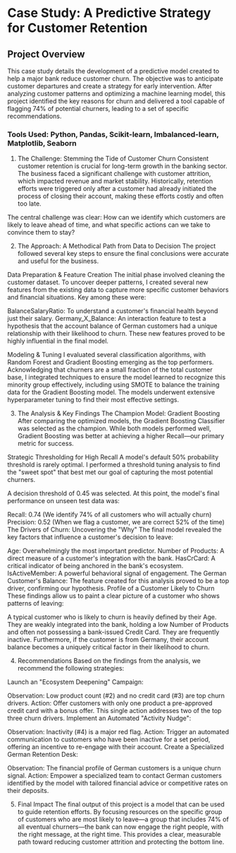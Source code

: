 # Case Study: A Predictive Strategy for Customer Retention
## Project Overview

This case study details the development of a predictive model created to help a major bank reduce customer churn. The objective was to anticipate customer departures and create a strategy for early intervention. After analyzing customer patterns and optimizing a machine learning model, this project identified the key reasons for churn and delivered a tool capable of flagging 74% of potential churners, leading to a set of specific recommendations.

### Tools Used: Python, Pandas, Scikit-learn, Imbalanced-learn, Matplotlib, Seaborn


1. The Challenge: Stemming the Tide of Customer Churn
Consistent customer retention is crucial for long-term growth in the banking sector. The business faced a significant challenge with customer attrition, which impacted revenue and market stability. Historically, retention efforts were triggered only after a customer had already initiated the process of closing their account, making these efforts costly and often too late.

The central challenge was clear: How can we identify which customers are likely to leave ahead of time, and what specific actions can we take to convince them to stay?


2. The Approach: A Methodical Path from Data to Decision
The project followed several key steps to ensure the final conclusions were accurate and useful for the business.

Data Preparation & Feature Creation
The initial phase involved cleaning the customer dataset. To uncover deeper patterns, I created several new features from the existing data to capture more specific customer behaviors and financial situations. Key among these were:

BalanceSalaryRatio: To understand a customer's financial health beyond just their salary.
Germany_X_Balance: An interaction feature to test a hypothesis that the account balance of German customers had a unique relationship with their likelihood to churn.
These new features proved to be highly influential in the final model.

Modeling & Tuning
I evaluated several classification algorithms, with Random Forest and Gradient Boosting emerging as the top performers. Acknowledging that churners are a small fraction of the total customer base, I integrated techniques to ensure the model learned to recognize this minority group effectively, including using SMOTE to balance the training data for the Gradient Boosting model. The models underwent extensive hyperparameter tuning to find their most effective settings.

3. The Analysis & Key Findings
The Champion Model: Gradient Boosting
After comparing the optimized models, the Gradient Boosting Classifier was selected as the champion. While both models performed well, Gradient Boosting was better at achieving a higher Recall—our primary metric for success.

Strategic Thresholding for High Recall
A model's default 50% probability threshold is rarely optimal. I performed a threshold tuning analysis to find the "sweet spot" that best met our goal of capturing the most potential churners.

A decision threshold of 0.45 was selected. At this point, the model's final performance on unseen test data was:

Recall: 0.74 (We identify 74% of all customers who will actually churn)
Precision: 0.52 (When we flag a customer, we are correct 52% of the time)
The Drivers of Churn: Uncovering the "Why"
The final model revealed the key factors that influence a customer's decision to leave:

Age: Overwhelmingly the most important predictor.
Number of Products: A direct measure of a customer's integration with the bank.
HasCrCard: A critical indicator of being anchored in the bank's ecosystem.
IsActiveMember: A powerful behavioral signal of engagement.
The German Customer's Balance: The feature created for this analysis proved to be a top driver, confirming our hypothesis.
Profile of a Customer Likely to Churn
These findings allow us to paint a clear picture of a customer who shows patterns of leaving:

A typical customer who is likely to churn is heavily defined by their Age. They are weakly integrated into the bank, holding a low Number of Products and often not possessing a bank-issued Credit Card. They are frequently inactive. Furthermore, if the customer is from Germany, their account balance becomes a uniquely critical factor in their likelihood to churn.

4. Recommendations
Based on the findings from the analysis, we recommend the following strategies:

Launch an "Ecosystem Deepening" Campaign:

Observation: Low product count (#2) and no credit card (#3) are top churn drivers.
Action: Offer customers with only one product a pre-approved credit card with a bonus offer. This single action addresses two of the top three churn drivers.
Implement an Automated "Activity Nudge":

Observation: Inactivity (#4) is a major red flag.
Action: Trigger an automated communication to customers who have been inactive for a set period, offering an incentive to re-engage with their account.
Create a Specialized German Retention Desk:

Observation: The financial profile of German customers is a unique churn signal.
Action: Empower a specialized team to contact German customers identified by the model with tailored financial advice or competitive rates on their deposits.

5. Final Impact
The final output of this project is a model that can be used to guide retention efforts. By focusing resources on the specific group of customers who are most likely to leave—a group that includes 74% of all eventual churners—the bank can now engage the right people, with the right message, at the right time. This provides a clear, measurable path toward reducing customer attrition and protecting the bottom line.
